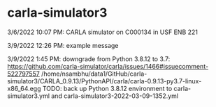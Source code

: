 # carla-simulator3
3/6/2022 10:07 PM: CARLA simulator on C000134 in USF ENB 221

3/9/2022 12:26 PM: example message

3/9/2022 1:45 PM: downgrade from Python 3.8.12 to 3.7:
     https://github.com/carla-simulator/carla/issues/1466#issuecomment-522797557
     /home/nsambhu/data1/GitHub/carla-simulator3/CARLA_0.9.13/PythonAPI/carla/carla-0.9.13-py3.7-linux-x86_64.egg
     TODO: back up Python 3.8.12 environment to carla-simulator3.yml and carla-simulator3-2022-03-09-1352.yml
